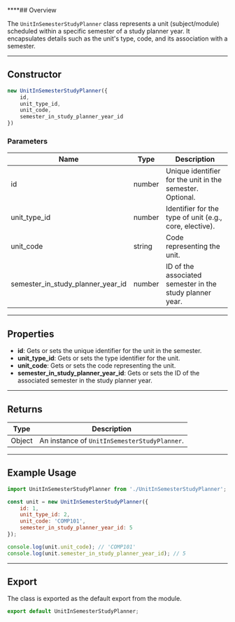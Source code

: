 ****## Overview

The `UnitInSemesterStudyPlanner` class represents a unit (subject/module) scheduled within a specific semester of a study planner year. It encapsulates details such as the unit's type, code, and its association with a semester.

---

## Constructor

```js
new UnitInSemesterStudyPlanner({
    id,
    unit_type_id,
    unit_code,
    semester_in_study_planner_year_id
})
```

### Parameters

| Name                           | Type    | Description                                                        |
|--------------------------------|---------|--------------------------------------------------------------------|
| id                             | number  | Unique identifier for the unit in the semester. Optional.          |
| unit_type_id                   | number  | Identifier for the type of unit (e.g., core, elective).            |
| unit_code                      | string  | Code representing the unit.                                        |
| semester_in_study_planner_year_id | number | ID of the associated semester in the study planner year.           |

---

## Properties

- **id**: Gets or sets the unique identifier for the unit in the semester.
- **unit_type_id**: Gets or sets the type identifier for the unit.
- **unit_code**: Gets or sets the code representing the unit.
- **semester_in_study_planner_year_id**: Gets or sets the ID of the associated semester in the study planner year.

---

## Returns

| Type   | Description                                         |
|--------|-----------------------------------------------------|
| Object | An instance of `UnitInSemesterStudyPlanner`.        |

---

## Example Usage

```js
import UnitInSemesterStudyPlanner from './UnitInSemesterStudyPlanner';

const unit = new UnitInSemesterStudyPlanner({
    id: 1,
    unit_type_id: 2,
    unit_code: 'COMP101',
    semester_in_study_planner_year_id: 5
});

console.log(unit.unit_code); // 'COMP101'
console.log(unit.semester_in_study_planner_year_id); // 5
```

---

## Export

The class is exported as the default export from the module.

```js
export default UnitInSemesterStudyPlanner;
```